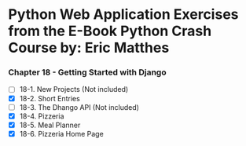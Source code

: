# Python Web Application Exercises from the E-Book Python Crash Course by: Eric Matthes

### Chapter 18 - Getting Started with Django

-   [ ] 18-1. New Projects (Not included)
-   [x] 18-2. Short Entries
-   [ ] 18-3. The Dhango API (Not included)
-   [x] 18-4. Pizzeria
-   [x] 18-5. Meal Planner
-   [x] 18-6. Pizzeria Home Page
